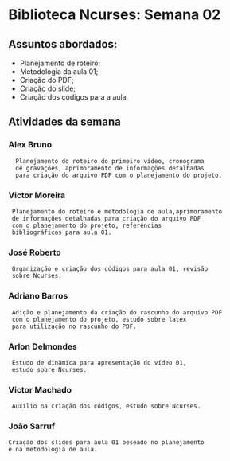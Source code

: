 # Biblioteca Ncurses: Semana 02

## Assuntos abordados:
* Planejamento de roteiro;
* Metodologia da aula 01;
* Criação do PDF;
* Criação do slide;
* Criação dos códigos para a aula.

## Atividades da semana 

### Alex Bruno 
      Planejamento do roteiro do primeiro vídeo, cronograma 
      de gravações, aprimoramento de informações detalhadas
      para criação do arquivo PDF com o planejamento do projeto.

### Victor Moreira
     Planejamento do roteiro e metodologia de aula,aprimoramento
     de informações detalhadas para criação do arquivo PDF 
     com o planejamento do projeto, referências 
     bibliográficas para aula 01.

### José Roberto
     Organização e criação dos códigos para aula 01, revisão 
     sobre Ncurses. 

### Adriano Barros
     Adição e planejamento da criação do rascunho do arquivo PDF
     com o planejamento do projeto, estudo sobre latex 
     para utilização no rascunho do PDF.

### Arlon Delmondes
     Estudo de dinâmica para apresentação do vídeo 01, 
     estudo sobre Ncurses.

###  Victor Machado
     Auxílio na criação dos códigos, estudo sobre Ncurses.

### João Sarruf 
    Criação dos slides para aula 01 beseado no planejamento 
    e na metodologia de aula.
